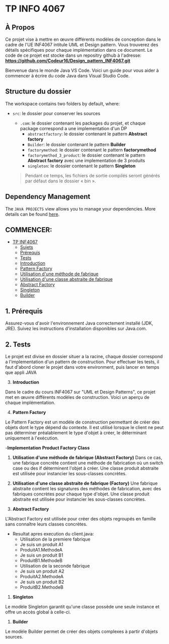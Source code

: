# TP INFO 4067

## **À Propos**

Ce projet vise à mettre en œuvre différents modèles de conception dans le cadre de l'UE INF4067 intitule UML et Design pattern. Vous trouverez des détails spécifiques pour chaque implémentation dans ce document. Le code de ce projet est stocke dans un repositry github à l'adresse: **https://github.com/Codeur16/Design_pattern_INF4067.git**

Bienvenue dans le monde Java VS Code. Voici un guide pour vous aider à commencer à écrire du code Java dans Visual Studio Code.

## Structure du dossier 

The workspace contains two folders by default, where:

- `src`: le dossier pour conserver les sources
  - `.com`: le dossier contenant les packages du projet, et chaque package correspond a une implementation d'un DP
    - `abstractfactory`: le dossier contenant le pattern **Abstract factory**
    - `Builder`: le dossier contenant le pattern **Builder**
    - `factorymethod`: le dossier contenant le pattern **factorymethod**
    - `factorymethod_3_product`: le dossier contenant le pattern **Abstract factory** avec une implementation de 3 produits
    - `singleton`: le dossier contenant le pattern **Singleton**
  
  > Pendant ce temps, les fichiers de sortie compilés seront générés par défaut dans le dossier « bin ».

## Dependency Management

The `JAVA PROJECTS` view allows you to manage your dependencies. More details can be found [here](https://github.com/microsoft/vscode-java-dependency#manage-dependencies).





## COMMENCER:
- [TP INF4067](#tp-info-4067)
    - [Sujets](#sujet)
    - [Prérequis](#1-prérequis)
    - [Tests](#2-tests)
    - [Introduction](#Introduction)
    - [Pattern Factory](#Pattern-factory)
    - [Utilisation d'une méthode de fabrique](#Utilisation-d'une-méthode-de-fabrique)
    - [Utilisation d'une classe abstraite de fabrique](#Utilisation-d'une-classe-abstraite-de-fabrique)
    - [Abstract Factory](#Abstract-Factory)
    - [Singleton](#Singleton)
    - [Builder](Builder)


## 1. **Prérequis**

Assurez-vous d'avoir l'environnement Java correctement installé (JDK, JRE). Suivez les instructions d'installation disponibles sur Java.com.

## 2. **Tests**

Le projet est divise en dossier situer a la racine, chaque dossier correspond a l'implementation d'un pattern de construction. Pour effectuer les tests, il faut d'abord cloner le projet dans votre environment, puis lancer en temps que appli JAVA

3. **Introduction**

Dans le cadre du cours INF4067 sur "UML et Design Patterns", ce projet met en œuvre différents modèles de construction. Voici un aperçu de chaque implémentation.

4. **Pattern Factory**

Le Pattern Factory est un modèle de construction permettant de créer des objets dont le type dépend du contexte. Il est utilisé lorsque le client ne peut pas déterminer préalablement le type d'objet à créer, le déterminant uniquement à l'exécution.

-**Implementation**
  **Product Factory Class**



    
 1.  **Utilisation d'une méthode de fabrique (Abstract Factory)**
Dans ce cas, une fabrique concrète contient une méthode de fabrication où un switch case ou des if déterminent l'objet à créer. Une classe produit abstraite est utilisée pour instancier les sous-classes concrètes.



 42.   **Utilisation d'une classe abstraite de fabrique (Factory)**
Une fabrique abstraite contient les signatures des méthodes de fabrication, avec des fabriques concrètes pour chaque type d'objet. Une classe produit abstraite est utilisée pour instancier les sous-classes concrètes.



1. **Abstract Factory**

L'Abstract Factory est utilisée pour créer des objets regroupés en famille sans connaître leurs classes concrètes. 
  - Resultat apres execution du client.java:
    - Utilisation de la premiere fabrique
    - Je suis un produit A1
    - ProduitA1.MethodeA
    - Je suis un produit B1
    - ProduitB1.MethodeB
    - Utilisation de la seconde fabrique
    - Je suis un produit A2
    - ProduitA2.MethodeA
    - Je suis un produit B2
    - ProduitB2.MethodeB
1. **Singleton**

Le modèle Singleton garantit qu'une classe possède une seule instance et offre un accès global à celle-ci. 

1. **Builder**

Le modèle Builder permet de créer des objets complexes à partir d'objets sources. 


